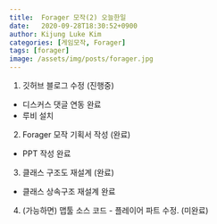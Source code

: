 ```yaml
---
title:  Forager 모작(2) 오늘한일
date:   2020-09-28T18:30:52+0900
author: Kijung Luke Kim
categories: [게임모작, Forager]
tags: [forager]
image: /assets/img/posts/forager.jpg
---
```


1. 깃허브 블로그 수정 (진행중)
- 디스커스 댓글 연동 완료
- 루비 설치

2. Forager 모작 기획서 작성 (완료)
- PPT 작성 완료

3. 클래스 구조도 재설계 (완료)
- 클래스 상속구조 재설계 완료

4. (가능하면) 맵툴 소스 코드 - 플레이어 파트 수정. (미완료)